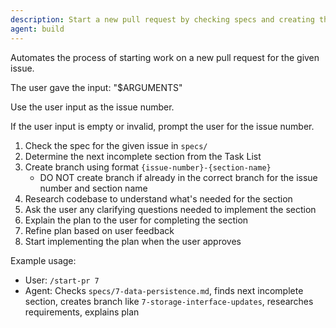 ```yaml
---
description: Start a new pull request by checking specs and creating the appropriate branch
agent: build
---
```


Automates the process of starting work on a new pull request for the given issue.

The user gave the input: "$ARGUMENTS"

Use the user input as the issue number.

If the user input is empty or invalid, prompt the user for the issue number.

1. Check the spec for the given issue in `specs/`
1. Determine the next incomplete section from the Task List
1. Create branch using format `{issue-number}-{section-name}`
   - DO NOT create branch if already in the correct branch for the issue number and section name
1. Research codebase to understand what's needed for the section
1. Ask the user any clarifying questions needed to implement the section
1. Explain the plan to the user for completing the section
1. Refine plan based on user feedback
1. Start implementing the plan when the user approves

Example usage:
- User: `/start-pr 7`
- Agent: Checks `specs/7-data-persistence.md`, finds next incomplete section, creates branch like `7-storage-interface-updates`, researches requirements, explains plan
